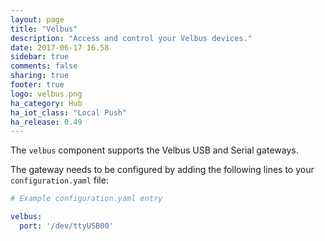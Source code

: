 ```yaml
---
layout: page
title: "Velbus"
description: "Access and control your Velbus devices."
date: 2017-06-17 16.58
sidebar: true
comments: false
sharing: true
footer: true
logo: velbus.png
ha_category: Hub
ha_iot_class: "Local Push"
ha_release: 0.49
---
```


The `velbus` component supports the Velbus USB and Serial gateways.

The gateway needs to be configured by adding the following lines to your `configuration.yaml` file:

```yaml
# Example configuration.yaml entry

velbus:
  port: '/dev/ttyUSB00'
```
